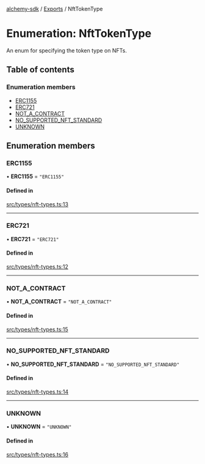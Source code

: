 [alchemy-sdk](../README.md) / [Exports](../modules.md) / NftTokenType

# Enumeration: NftTokenType

An enum for specifying the token type on NFTs.

## Table of contents

### Enumeration members

- [ERC1155](NftTokenType.md#erc1155)
- [ERC721](NftTokenType.md#erc721)
- [NOT\_A\_CONTRACT](NftTokenType.md#not_a_contract)
- [NO\_SUPPORTED\_NFT\_STANDARD](NftTokenType.md#no_supported_nft_standard)
- [UNKNOWN](NftTokenType.md#unknown)

## Enumeration members

### ERC1155

• **ERC1155** = `"ERC1155"`

#### Defined in

[src/types/nft-types.ts:13](https://github.com/alchemyplatform/alchemy-sdk-js/blob/873c9882/src/types/nft-types.ts#L13)

___

### ERC721

• **ERC721** = `"ERC721"`

#### Defined in

[src/types/nft-types.ts:12](https://github.com/alchemyplatform/alchemy-sdk-js/blob/873c9882/src/types/nft-types.ts#L12)

___

### NOT\_A\_CONTRACT

• **NOT\_A\_CONTRACT** = `"NOT_A_CONTRACT"`

#### Defined in

[src/types/nft-types.ts:15](https://github.com/alchemyplatform/alchemy-sdk-js/blob/873c9882/src/types/nft-types.ts#L15)

___

### NO\_SUPPORTED\_NFT\_STANDARD

• **NO\_SUPPORTED\_NFT\_STANDARD** = `"NO_SUPPORTED_NFT_STANDARD"`

#### Defined in

[src/types/nft-types.ts:14](https://github.com/alchemyplatform/alchemy-sdk-js/blob/873c9882/src/types/nft-types.ts#L14)

___

### UNKNOWN

• **UNKNOWN** = `"UNKNOWN"`

#### Defined in

[src/types/nft-types.ts:16](https://github.com/alchemyplatform/alchemy-sdk-js/blob/873c9882/src/types/nft-types.ts#L16)
